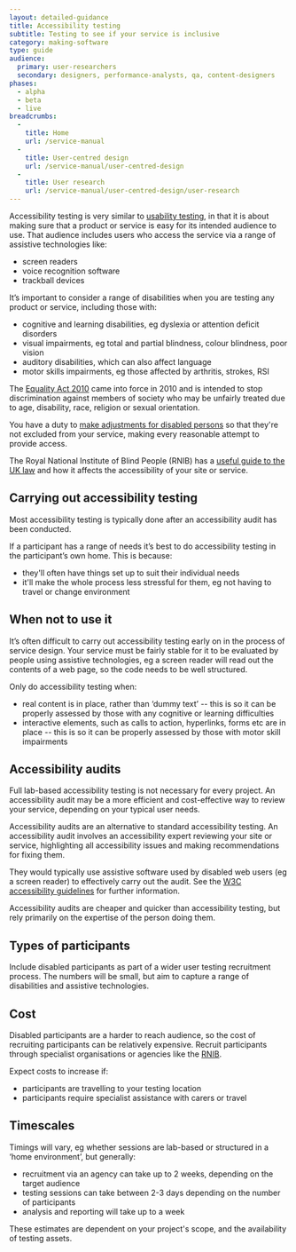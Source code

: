 ```yaml
---
layout: detailed-guidance
title: Accessibility testing
subtitle: Testing to see if your service is inclusive
category: making-software
type: guide
audience:
  primary: user-researchers
  secondary: designers, performance-analysts, qa, content-designers
phases:
  - alpha
  - beta
  - live
breadcrumbs:
  -
    title: Home
    url: /service-manual
  -
    title: User-centred design
    url: /service-manual/user-centred-design
  -
    title: User research
    url: /service-manual/user-centred-design/user-research
---
```


Accessibility testing is very similar to [usability testing](/service-manual/user-centred-design/user-research/index.html), in that it is about making sure that a product or service is easy for its intended audience to use. That audience includes users who access the service via a range of assistive technologies like:

* screen readers
* voice recognition software
* trackball devices

It’s important to consider a range of disabilities when you are testing any product or service, including those with:

* cognitive and learning disabilities, eg dyslexia or attention deficit disorders
* visual impairments, eg total and partial blindness, colour blindness, poor vision
* auditory disabilities, which can also affect language
* motor skills impairments, eg those affected by arthritis, strokes, RSI

The [Equality Act 2010](http://www.legislation.gov.uk/ukpga/2010/15/introduction) came into force in 2010 and is intended to stop discrimination against members of society who may be unfairly treated due to age, disability, race, religion or sexual orientation.

You have a duty to [make adjustments for disabled persons](http://www.legislation.gov.uk/ukpga/2010/15/part/2/chapter/2/crossheading/adjustments-for-disabled-persons) so that they're not excluded from your service, making every reasonable attempt to provide access.

The Royal National Institute of Blind People (RNIB) has a [useful guide to the UK law](http://rnib.org.uk/services-we-offer-advice-professionals/equality-act-compliance) and how it affects the accessibility of your site or service.

## Carrying out accessibility testing

Most accessibility testing is typically done after an accessibility audit has been conducted.

If a participant has a range of needs it’s best to do accessibility testing in the participant’s own home. This is because:

* they'll often have things set up to suit their individual needs
* it'll make the whole process less stressful for them, eg not having to travel or change environment

## When not to use it

It’s often difficult to carry out accessibility testing early on in the process of service design. Your service must be fairly stable for it to be evaluated by people using assistive technologies, eg a screen reader will read out the contents of a web page, so the code needs to be well structured.

Only do accessibility testing when:

* real content is in place, rather than ‘dummy text’ -- this is so it can be properly assessed by those with any cognitive or learning difficulties
* interactive elements, such as calls to action, hyperlinks, forms etc are in place -- this is so it can be properly assessed by those with motor skill impairments

## Accessibility audits

Full lab-based accessibility testing is not necessary for every project. An accessibility audit may be a more efficient and cost-effective way to review your service, depending on your typical user needs.

Accessibility audits are an alternative to standard accessibility testing. An accessibility audit involves an accessibility expert reviewing your site or service, highlighting all accessibility issues and making recommendations for fixing them.

They would typically use assistive software used by disabled web users (eg a screen reader) to effectively carry out the audit. See the [W3C accessibility guidelines](http://www.w3.org/TR/WCAG/) for further information.

Accessibility audits are cheaper and quicker than accessibility testing, but rely primarily on the expertise of the person doing them.

## Types of participants

Include disabled participants as part of a wider user testing recruitment process. The numbers will be small, but aim to capture a range of disabilities and assistive technologies.

## Cost

Disabled participants are a harder to reach audience, so the cost of recruiting participants can be relatively expensive. Recruit participants through specialist organisations or agencies like the [RNIB](http://www.rnib.org.uk/).

Expect costs to increase if:

* participants are travelling to your testing location
* participants require specialist assistance with carers or travel

## Timescales

Timings will vary, eg whether sessions are lab-based or structured in a ‘home environment’, but generally:

* recruitment via an agency can take up to 2 weeks, depending on the target audience
* testing sessions can take between 2-3 days depending on the number of participants
* analysis and reporting will take up to a week

These estimates are dependent on your project's scope, and the availability of testing assets.
